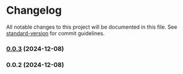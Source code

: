 # Changelog

All notable changes to this project will be documented in this file. See [standard-version](https://github.com/conventional-changelog/standard-version) for commit guidelines.

### [0.0.3](https://github.com-kmrifat/binary-castle/page-builder/compare/v0.0.2...v0.0.3) (2024-12-08)

### 0.0.2 (2024-12-08)
